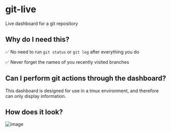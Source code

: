 # git-live
Live dashboard for a git repository

## Why do I need this?

:white_check_mark: No need to run `git status` or `git log` after everything you do

:white_check_mark: Never forget the names of you recently visited branches


## Can I perform git actions through the dashboard?
This dashboard is designed for use in a tmux environment, and therefore can only display information.

## How does it look?

![image](https://user-images.githubusercontent.com/49815029/215118043-a3a58631-e7f5-431f-b8e2-921ad224fe61.png)
